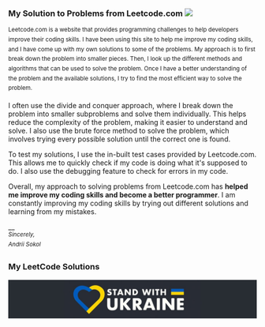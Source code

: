 ### My Solution to Problems from Leetcode.com <img src="https://media.giphy.com/media/ZECV5BL5Y6aM1M4Szj/giphy.gif" width="50">

<sup>Leetcode.com is a website that provides programming challenges to help developers improve their coding skills. I
have
been using this site to help me improve my coding skills, and I have come up with my own solutions to some of the
problems. My approach is to first break down the problem into smaller pieces. Then, I look up the different methods and
algorithms that can be used to solve the problem. Once I have a better understanding of the problem and the available
solutions, I try to find the most efficient way to solve the problem.

I often use the divide and conquer approach, where I break down the problem into smaller subproblems and solve them
individually. This helps reduce the complexity of the problem, making it easier to understand and solve. I also use the
brute force method to solve the problem, which involves trying every possible solution until the correct one is found.

To test my solutions, I use the in-built test cases provided by Leetcode.com. This allows me to quickly check if my code
is doing what it's supposed to do. I also use the debugging feature to check for errors in my code.

Overall, my approach to solving problems from Leetcode.com has **helped me improve my coding skills and become a better
programmer**. I am constantly improving my coding skills by trying out different solutions and learning from my
mistakes.</sup>

__<br/>
<sup>*Sincerely, <br/>
Andrii Sokol*</sup>

### My LeetCode Solutions

<!-- LeetCode Solutions Table -->
<!-- End LeetCode Solutions of Table -->

<img src="https://github.com/akunopaka/akunopaka/blob/main/img/Stand_with_Ukraine_Footer_h200.jpeg" title="Stand with Ukraine" alt="Stand with Ukraine" />
